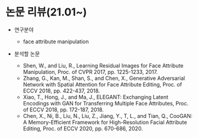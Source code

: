 # 논문 리뷰(21.01~)

- 연구분야 
  - face attribute manipulation

- 분석할 논문
  - Shen, W., and Liu, R., Learning Residual Images for Face Attribute Manipulation, Proc. of CVPR 2017, pp. 1225-1233, 2017.
  - Zhang, G., Kan, M., Shan, S., and Chen, X., Generative Adversarial Network with Spatial Attention for Face Attribute Editing, Proc. of ECCV 2018, pp. 422-437, 2018.
  - Xiao, T., Hong, J., and Ma, J., ELEGANT: Exchanging Latent Encodings with GAN for Transferring Multiple Face Attributes, Proc. of ECCV 2018, pp. 172-187, 2018.
  - Chen, X., Ni, B., Liu, N., Liu, Z., Jiang, Y., T, L., and Tian, Q., CooGAN: A Memory-Efficient Framework for High-Resolution Facial Attribute Editing, Proc. of ECCV 2020, pp. 670-686, 2020.